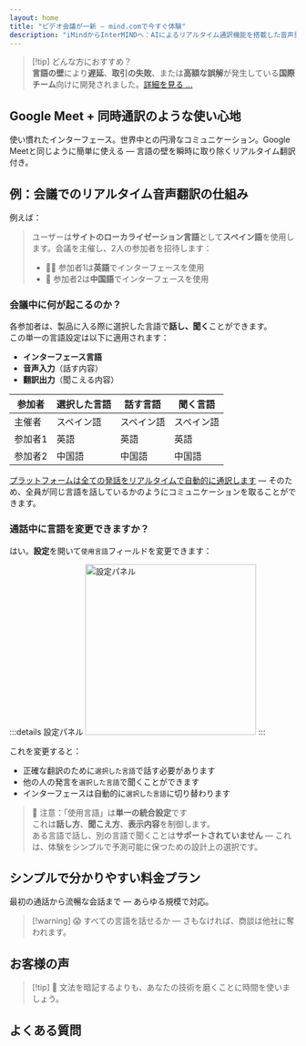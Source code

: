 ```yaml
---
layout: home
title: "ビデオ会議が一新 — mind.comで今すぐ体験"
description: "iMindからInterMINDへ：AIによるリアルタイム通訳機能を搭載した音声重視のビデオ通話"
---
```


<script setup>
import HomeUSPSection from './HomeUSPSection.vue'
import HowItWorksSection from './HowItWorksSection.vue'
import PricingPlansSection from './PricingPlansSection.vue'
import FAQSection from './FAQSection.vue'
import HomeFooterSection from './HomeFooterSection.vue'
</script>

<HeroSection
  title="ビデオ会議が一新 <br>— **mind.com**で今すぐ"
  text="iMindからInterMINDへ：リアルタイム音声翻訳付きのボイスファーストビデオ通話">
<AuthButton text="今すぐ始める" buttonClass="brand"/>
</HeroSection>

<HomeUSPSection />

> [!tip] どんな方におすすめ？  
> **言語の壁**により**遅延**、**取引の失敗**、または**高額な誤解**が発生している**国際チーム**向けに開発されました。[詳細を見る ...](./product/overview/markets)

## Google Meet + 同時通訳のような使い心地

使い慣れたインターフェース。世界中との円滑なコミュニケーション。Google Meetと同じように簡単に使える — 言語の壁を瞬時に取り除くリアルタイム翻訳付き。

<HowItWorksSection />

<span id="Example"></span>

## 例：会議でのリアルタイム音声翻訳の仕組み

例えば：

> ユーザーは**サイトのローカライゼーション言語**として**スペイン語**を使用します。会議を主催し、2人の参加者を招待します：
>
> - 🧑‍💼 参加者1は**英語**でインターフェースを使用
> - 👩 参加者2は**中国語**でインターフェースを使用

### 会議中に何が起こるのか？

各参加者は、製品に入る際に選択した言語で**話し、聞く**ことができます。  
この単一の言語設定は以下に適用されます：

- **インターフェース言語**
- **音声入力**（話す内容）
- **翻訳出力**（聞こえる内容）

| 参加者     | 選択した言語 | 話す言語 | 聞く言語 |
| ---------- | ------------ | -------- | -------- |
| 主催者     | スペイン語   | スペイン語| スペイン語|
| 参加者1    | 英語         | 英語     | 英語     |
| 参加者2    | 中国語       | 中国語   | 中国語   |

[プラットフォームは全ての発話をリアルタイムで自動的に通訳します](./product/overview/how-it-works) — そのため、全員が同じ言語を話しているかのようにコミュニケーションを取ることができます。

### 通話中に言語を変更できますか？

はい。**設定**を開いて`使用言語`フィールドを変更できます：

:::details 設定パネル
<img src="/settings.png" alt="設定パネル" width="300px" />
:::

これを変更すると：

- 正確な翻訳のために`選択した言語`で話す必要があります
- 他の人の発言を`選択した言語`で聞くことができます
- インターフェースは自動的に`選択した言語`に切り替わります

> 📌 注意：「使用言語」は**単一の統合設定**です  
> これは**話し方**、**聞こえ方**、**表示内容**を制御します。  
> ある言語で話し、別の言語で聞くことは**サポートされていません** — これは、体験をシンプルで予測可能に保つための設計上の選択です。

## シンプルで分かりやすい料金プラン

最初の通話から流暢な会話まで — あらゆる規模で対応。

<PricingPlansSection />

> [!warning] 😱 すべての言語を話せるか — さもなければ、商談は他社に奪われます。

<span id="Testimonials"></span>

## お客様の声

<AutoScrollTestimonials testimonialsUrl="/testimonials.json"/>

> [!tip] 🥇 文法を暗記するよりも、あなたの技術を磨くことに時間を使いましょう。

## よくある質問

<FAQSection />
<HomeFooterSection />
